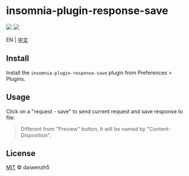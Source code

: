 # insomnia-plugin-response-save

![](https://img.shields.io/npm/v/insomnia-plugin-response-save.svg?style=flat)
![](https://img.shields.io/npm/l/insomnia-plugin-response-save.svg?style=flat)


EN | [中文](./README.zh-CN.md)


## Install
Install the `insomnia-plugin-response-save` plugin from Preferences > Plugins.

## Usage
Click on a "request - save" to send current request and save response to file.

> Different from "Preview" button, It will be named by "Content-Disposition".

## License
[MIT](./LICENSE.md) © daiwenzh5

